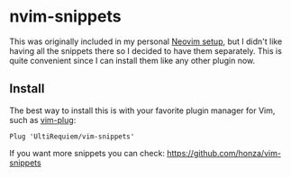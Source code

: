 # nvim-snippets

This was originally included in my personal [Neovim setup](https://github.com/UltiRequiem/UltiVim),
but I didn't like having all the snippets there so I decided to have them separately.
This is quite convenient since I can install them like any other plugin now.

## Install
The best way to install this is with your favorite plugin manager for Vim, such as [vim-plug](https://github.com/junegunn/vim-plug):
```viml
Plug 'UltiRequiem/vim-snippets'
```

If you want more snippets you can check:
https://github.com/honza/vim-snippets
